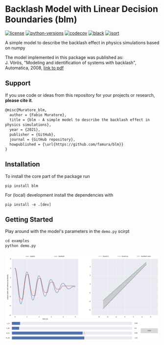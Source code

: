 # Backlash Model with Linear Decision Boundaries (blm)

[![license](https://img.shields.io/badge/license-MIT-brightgreen)](https://opensource.org/licenses/MIT)
[![python-versions](https://img.shields.io/pypi/pyversions/blm)](https://img.shields.io/pypi/pyversions/blm)
[![codecov](https://codecov.io/gh/famura/blm/branch/master/graph/badge.svg?token=ESUTNFwtYY)](https://codecov.io/gh/famura/blm)
[![black](https://img.shields.io/badge/code%20style-black-000000.svg)](https://github.com/psf/black)
[![isort](https://img.shields.io/badge/imports-isort-black)](https://pycqa.github.io/isort/)

A simple model to describe the backlash effect in physics simulations based on numpy

The model implemented in this package was published as:  
J. Vörös, "Modeling and identification of systems with backlash", Automatica, 2008, [link to pdf](https://www.researchgate.net/profile/Jozef-Voeroes/publication/233692268_Identification_of_cascade_systems_with_backlash/links/56b3535f08ae3d06a266451d/Identification-of-cascade-systems-with-backlash.pdf)

## Support

If you use code or ideas from this repository for your projects or research, **please cite it**.
```
@misc{Muratore_blm,
  author = {Fabio Muratore},
  title = {blm - A simple model to describe the backlash effect in physics simulations},
  year = {2021},
  publisher = {GitHub},
  journal = {GitHub repository},
  howpublished = {\url{https://github.com/famura/blm}}
}
```

## Installation

To install the core part of the package run
```
pip install blm
```

For (local) development install the dependencies with
```
pip install -e .[dev]
```

## Getting Started

Play around with the model's parameters in the `demo.py` scirpt
```
cd examples
python demo.py
```

![demo](assets/demo.png?raw=true "output of demo.py")
